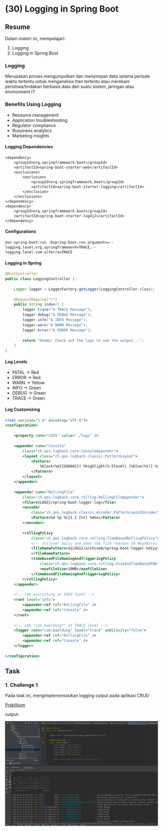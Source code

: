 # (30) Logging in Spring Boot

## Resume
Dalam materi ini, mempelajari:
1. Logging
2. Logging in Spring Boot


### Logging
Merupakan proses mengumpulkan dan menyimpan data selama periode waktu tertentu untuk menganalisis tren tertentu atau merekam peristiwa/tindakan berbasis data dari suatu sistem, jaringan atau environment IT

### Benefits Using Logging
- Resource management
- Application troubleshooting
- Regulator compliance
- Bussiness analytics
- Marketing insights

#### Logging Dependencies
```
<dependency>
    <groupId>org.springframework.boot</groupId>
    <artifactId>spring-boot-starter-web</artifactId>
    <exclusions>
        <exclusion>
            <groupId>org.springframework.boot</groupId>
            <artifactId>spring-boot-starter-logging</artifactId>
        </exclusion>
    </exclusions>
</dependency>
<dependency>
    <groupId>org.springframework.boot</groupId>
    <artifactId>spring-boot-starter-log4j2</artifactId>
</dependency>
```

#### Configurations
```
mvn spring-boot:run -Dspring-boot.run.arguments=--logging.level.org.springframework=TRACE,--logging.level.com.alterra=TRACE
```

#### Logging in Spring
```java
@RestController
public class LoggingController {

    Logger logger = LoggerFactory.getLogger(LoggingController.class);

    @RequestMapping("/")
    public String index() {
        logger.trace("A TRACE Message");
        logger.debug("A DEBUG Message");
        logger.info("A INFO Message");
        logger.warn("A WARN Message");
        logger.error("A ERROR Message");

        return "Howdy! Check out the logs to see the output...";
    }
}
```

#### Log Levels
- FATAL -> Red
- ERROR -> Red
- WARN -> Yellow
- INFO -> Green
- DEBUG -> Green
- TRACE -> Green

#### Log Customizing
```xml
<?xml version="1.0" encoding="UTF-8"?>
<configuration>

    <property name="LOGS" value="./logs" />

    <appender name="Console"
        class="ch.qos.logback.core.ConsoleAppender">
        <layout class="ch.qos.logback.classic.PatternLayout">
            <Pattern>
                %black(%d{ISO8601}) %highlight(%-5level) [%blue(%t)] %yellow(%C{1.}): %msg%n%throwable
            </Pattern>
        </layout>
    </appender>

    <appender name="RollingFile"
        class="ch.qos.logback.core.rolling.RollingFileAppender">
        <file>${LOGS}/spring-boot-logger.log</file>
        <encoder
            class="ch.qos.logback.classic.encoder.PatternLayoutEncoder">
            <Pattern>%d %p %C{1.} [%t] %m%n</Pattern>
        </encoder>

        <rollingPolicy
            class="ch.qos.logback.core.rolling.TimeBasedRollingPolicy">
            <!-- rollover daily and when the file reaches 10 MegaBytes -->
            <fileNamePattern>${LOGS}/archived/spring-boot-logger-%d{yyyy-MM-dd}.%i.log
            </fileNamePattern>
            <timeBasedFileNamingAndTriggeringPolicy
                class="ch.qos.logback.core.rolling.SizeAndTimeBasedFNATP">
                <maxFileSize>10MB</maxFileSize>
            </timeBasedFileNamingAndTriggeringPolicy>
        </rollingPolicy>
    </appender>
    
    <!-- LOG everything at INFO level -->
    <root level="info">
        <appender-ref ref="RollingFile" />
        <appender-ref ref="Console" />
    </root>

    <!-- LOG "com.baeldung*" at TRACE level -->
    <logger name="com.baeldung" level="trace" additivity="false">
        <appender-ref ref="RollingFile" />
        <appender-ref ref="Console" />
    </logger>

</configuration>
```

## Task
### 1. Challenge 1
Pada task ini, mengimplementasikan logging output pada aplikasi CRUD

[Praktikum](./praktikum/alterra)

output:

![Problem 1](./screenshots/1.PNG)






